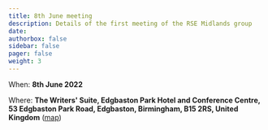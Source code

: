 ```yaml
---
title: 8th June meeting
description: Details of the first meeting of the RSE Midlands group
date:
authorbox: false
sidebar: false
pager: false
weight: 3
---
```


When: **8th June 2022**

Where: **The Writers' Suite, Edgbaston Park Hotel and Conference Centre, 53 Edgbaston Park Road, Edgbaston, Birmingham, B15 2RS, United Kingdom** ([map](https://goo.gl/maps/x6MygSQ8JwRsx4U9A))


<!--more-->